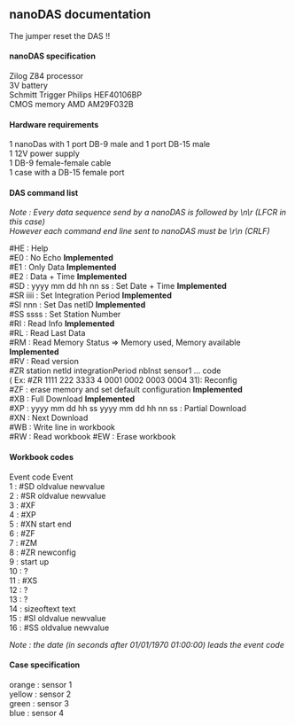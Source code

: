 ## nanoDAS documentation

The jumper reset the DAS !!


#### nanoDAS specification

Zilog Z84 processor  
3V battery  
Schmitt Trigger Philips HEF40106BP  
CMOS memory AMD AM29F032B  

#### Hardware requirements
1 nanoDas with 1 port DB-9 male and 1 port DB-15 male  
1 12V power supply  
1 DB-9 female-female cable  
1 case with a DB-15 female port   

#### DAS command list

*Note : Every data sequence send by a nanoDAS is followed by \n\r (LFCR in this case)  
However each command end line sent to nanoDAS must  be  \r\n (CRLF)*  

  #HE : Help  
  #E0 : No Echo  **Implemented**     
  #E1 : Only Data **Implemented**    
  #E2 : Data + Time  **Implemented**  
  #SD : yyyy mm dd hh nn ss : Set Date + Time **Implemented**    
  #SR iiii : Set Integration Period  **Implemented**    
  #SI nnn : Set Das netID **Implemented**    
  #SS ssss : Set Station Number  
  #RI : Read Info **Implemented**  
  #RL : Read Last Data   
  #RM : Read Memory Status => Memory used, Memory available **Implemented**  
  #RV : Read version   
  #ZR station netId integrationPeriod nbInst sensor1 ... code  
  ( Ex: #ZR 1111 222 3333 4 0001 0002 0003 0004 31): Reconfig  
  #ZF : erase memory and set default configuration **Implemented**   
  #XB : Full Download **Implemented**    
  #XP : yyyy mm dd hh ss yyyy mm dd hh nn ss : Partial Download  
  #XN : Next Download  
  #WB : Write line in workbook  
  #RW : Read workbook
  #EW : Erase workbook


#### Workbook codes  

   Event code   Event  
   1          : #SD oldvalue newvalue  
   2          : #SR oldvalue newvalue  
   3          : #XF  
   4          : #XP  
   5          : #XN start end  
   6          : #ZF  
   7          : #ZM  
   8          : #ZR newconfig  
   9          : start up  
  10          : ?  
  11          : #XS  
  12          : ?  
  13          : ?  
  14          : sizeoftext text  
  15          : #SI oldvalue newvalue  
  16          : #SS oldvalue newvalue  
  
*Note : the date (in seconds after 01/01/1970 01:00:00) leads the event code*

#### Case specification

orange : sensor 1  
yellow : sensor 2  
green : sensor 3   
blue : sensor 4  


